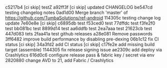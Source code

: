 c5217b4 [ci skip] testZ
a92ff3f [ci skip] updated CHANGELOG
be547cd testing changelog notes
0ad1d00 Merge branch 'master' of https://github.com/TumbaSolutions/ref-android
114305c testing change log update
7e60e8e [ci skip]
c6895db test
f53ced0 test
77dffdc test
f3fe2f0 test
bb081bc test
8899d14 test
aa6ddfb test
2ea7aaa test
21623cb test
447d083 tets
2faa41a test github releases
a28e081 Remove passwords
3ff6482 improve build performance by disabling pre-dexing
06b1c12 fix CI status [ci skip]
34a3fd2 add CI status [ci skip]
c17fe2e add missing build target (assemble)
1144305 fix release signing issue
ae2309c add deploy via Crashlytics
616d0c6 configure release pass & fabric key / secret via env
2820880 change AVD to 21, add Fabric / Crashlytics
